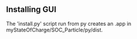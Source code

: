 ## Installing GUI

The 'install.py' script run from py creates an .app in myStateOfCharge/SOC_Particle/py/dist. 
